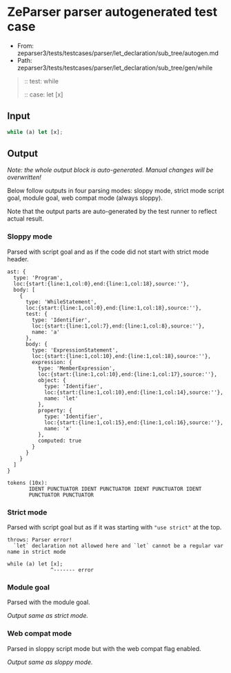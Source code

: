 # ZeParser parser autogenerated test case

- From: zeparser3/tests/testcases/parser/let_declaration/sub_tree/autogen.md
- Path: zeparser3/tests/testcases/parser/let_declaration/sub_tree/gen/while

> :: test: while
>
> :: case: let [x]

## Input


`````js
while (a) let [x];
`````

## Output

_Note: the whole output block is auto-generated. Manual changes will be overwritten!_

Below follow outputs in four parsing modes: sloppy mode, strict mode script goal, module goal, web compat mode (always sloppy).

Note that the output parts are auto-generated by the test runner to reflect actual result.

### Sloppy mode

Parsed with script goal and as if the code did not start with strict mode header.

`````
ast: {
  type: 'Program',
  loc:{start:{line:1,col:0},end:{line:1,col:18},source:''},
  body: [
    {
      type: 'WhileStatement',
      loc:{start:{line:1,col:0},end:{line:1,col:18},source:''},
      test: {
        type: 'Identifier',
        loc:{start:{line:1,col:7},end:{line:1,col:8},source:''},
        name: 'a'
      },
      body: {
        type: 'ExpressionStatement',
        loc:{start:{line:1,col:10},end:{line:1,col:18},source:''},
        expression: {
          type: 'MemberExpression',
          loc:{start:{line:1,col:10},end:{line:1,col:17},source:''},
          object: {
            type: 'Identifier',
            loc:{start:{line:1,col:10},end:{line:1,col:14},source:''},
            name: 'let'
          },
          property: {
            type: 'Identifier',
            loc:{start:{line:1,col:15},end:{line:1,col:16},source:''},
            name: 'x'
          },
          computed: true
        }
      }
    }
  ]
}

tokens (10x):
       IDENT PUNCTUATOR IDENT PUNCTUATOR IDENT PUNCTUATOR IDENT
       PUNCTUATOR PUNCTUATOR
`````

### Strict mode

Parsed with script goal but as if it was starting with `"use strict"` at the top.

`````
throws: Parser error!
  `let` declaration not allowed here and `let` cannot be a regular var name in strict mode

while (a) let [x];
              ^------- error
`````


### Module goal

Parsed with the module goal.

_Output same as strict mode._

### Web compat mode

Parsed in sloppy script mode but with the web compat flag enabled.

_Output same as sloppy mode._
